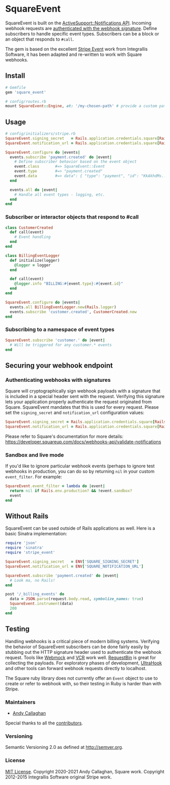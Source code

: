 # SquareEvent

<!-- [![Build Status](https://secure.travis-ci.org/jammed-org/square_event.svg)](http://travis-ci.org/integrallis/stripe_event)
[![Gem Version](https://badge.fury.io/rb/stripe_event.svg)](http://badge.fury.io/rb/stripe_event)
[![Code Climate](https://codeclimate.com/github/integrallis/stripe_event.svg)](https://codeclimate.com/github/integrallis/stripe_event)
[![Coverage Status](https://coveralls.io/repos/integrallis/stripe_event/badge.svg)](https://coveralls.io/r/integrallis/stripe_event)
[![Gem Downloads](https://img.shields.io/gem/dt/stripe_event.svg)](https://rubygems.org/gems/stripe_event) -->

SquareEvent is built on the [ActiveSupport::Notifications API](http://api.rubyonrails.org/classes/ActiveSupport/Notifications.html). Incoming webhook requests are [authenticated with the webhook signature](#authenticating-webhooks-with-signatures). Define subscribers to handle specific event types. Subscribers can be a block or an object that responds to `#call`.

The gem is based on the excellent [Stripe Event](https://github.com/integrallis/stripe_event) work from Integrallis Software, it has been adapted and re-written to work with Square webhooks.

## Install

```ruby
# Gemfile
gem 'square_event'
```

```ruby
# config/routes.rb
mount SquareEvent::Engine, at: '/my-chosen-path' # provide a custom path
```

## Usage

```ruby
# config/initializers/stripe.rb
SquareEvent.signing_secret   = Rails.application.credentials.square[Rails.env][:webhook_secret]
SquareEvent.notification_url = Rails.application.credentials.square[Rails.env][:webhook_url]

SquareEvent.configure do |events|
  events.subscribe 'payment.created' do |event|
    # Define subscriber behavior based on the event object
    event.class       #=> SquareEvent::Event
    event.type        #=> "payment.created"
    event.data        #=> data": { "type": "payment", "id": "KkAkhdMs...
  end

  events.all do |event|
    # Handle all event types - logging, etc.
  end
end
```

### Subscriber or interactor objects that respond to #call

```ruby
class CustomerCreated
  def call(event)
    # Event handling
  end
end

class BillingEventLogger
  def initialize(logger)
    @logger = logger
  end

  def call(event)
    @logger.info "BILLING:#{event.type}:#{event.id}"
  end
end
```

```ruby
SquareEvent.configure do |events|
  events.all BillingEventLogger.new(Rails.logger)
  events.subscribe 'customer.created', CustomerCreated.new
end
```

### Subscribing to a namespace of event types

```ruby
SquareEvent.subscribe 'customer.' do |event|
  # Will be triggered for any customer.* events
end
```

## Securing your webhook endpoint

### Authenticating webhooks with signatures

Square will cryptographically sign webhook payloads with a signature that is included in a special header sent with the request. Verifying this signature lets your application properly authenticate the request originated from Square. SquareEvent mandates that this is used for every request. Please set the `signing_secret` and `notification_url` configuration values:

```ruby
SquareEvent.signing_secret = Rails.application.credentials.square[Rails.env][:webhook_secret]
SquareEvent.notification_url = Rails.application.credentials.square[Rails.env][:notification_url]
```

Please refer to Square's documentation for more details: https://developer.squareup.com/docs/webhooks-api/validate-notifications

### Sandbox and live mode

If you'd like to ignore particular webhook events (perhaps to ignore test webhooks in production, you can do so by returning `nil` in your custom `event_filter`. For example:

```ruby
SquareEvent.event_filter = lambda do |event|
  return nil if Rails.env.production? && !event.sandbox?
  event
end
```

## Without Rails

SquareEvent can be used outside of Rails applications as well. Here is a basic Sinatra implementation:

```ruby
require 'json'
require 'sinatra'
require 'stripe_event'

SquareEvent.signing_secret   = ENV['SQUARE_SIGNING_SECRET']
SquareEvent.notification_url = ENV['SQUARE_NOTIFICATION_URL']

SquareEvent.subscribe 'payment.created' do |event|
  # Look ma, no Rails!
end

post '/_billing_events' do
  data = JSON.parse(request.body.read, symbolize_names: true)
  SquareEvent.instrument(data)
  200
end
```

## Testing

Handling webhooks is a critical piece of modern billing systems. Verifying the behavior of SquareEvent subscribers can be done fairly easily by stubbing out the HTTP signature header used to authenticate the webhook request. Tools like [Webmock](https://github.com/bblimke/webmock) and [VCR](https://github.com/vcr/vcr) work well. [RequestBin](https://requestbin.com/) is great for collecting the payloads. For exploratory phases of development, [UltraHook](http://www.ultrahook.com/) and other tools can forward webhook requests directly to localhost. 

The Square ruby library does not currently offer an `Event` object to use to create or refer to webhook with, so their testing in Ruby is harder than with Stripe. 

### Maintainers

* [Andy Callaghan](https://github.com/acallaghan)

Special thanks to all the [contributors](https://github.com/jammed-org/square_event/graphs/contributors).

### Versioning

Semantic Versioning 2.0 as defined at <http://semver.org>.

### License

[MIT License](https://github.com/jammed-org/square_event/blob/master/LICENSE.md). Copyright 2020-2021 Andy Callaghan, Square work. Copyright 2012-2015 Integrallis Software original Stripe work.
